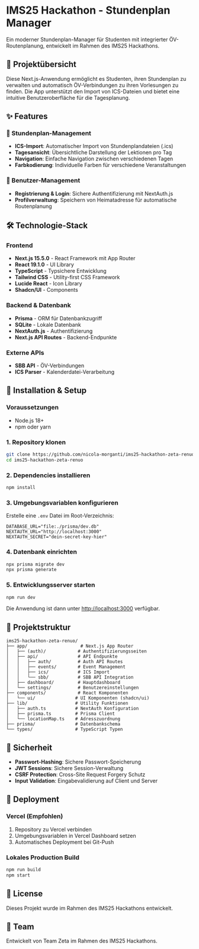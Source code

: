 # IMS25 Hackathon - Stundenplan Manager

Ein moderner Stundenplan-Manager für Studenten mit integrierter ÖV-Routenplanung, entwickelt im Rahmen des IMS25 Hackathons.

## 🎯 Projektübersicht

Diese Next.js-Anwendung ermöglicht es Studenten, ihren Stundenplan zu verwalten und automatisch ÖV-Verbindungen zu ihren Vorlesungen zu finden. Die App unterstützt den Import von ICS-Dateien und bietet eine intuitive Benutzeroberfläche für die Tagesplanung.

## ✨ Features

### 📅 Stundenplan-Management
- **ICS-Import**: Automatischer Import von Stundenplandateien (.ics)
- **Tagesansicht**: Übersichtliche Darstellung der Lektionen pro Tag
- **Navigation**: Einfache Navigation zwischen verschiedenen Tagen
- **Farbkodierung**: Individuelle Farben für verschiedene Veranstaltungen

### 👤 Benutzer-Management
- **Registrierung & Login**: Sichere Authentifizierung mit NextAuth.js
- **Profilverwaltung**: Speichern von Heimatadresse für automatische Routenplanung


## 🛠️ Technologie-Stack

### Frontend
- **Next.js 15.5.0** - React Framework mit App Router
- **React 19.1.0** - UI Library
- **TypeScript** - Typsichere Entwicklung
- **Tailwind CSS** - Utility-first CSS Framework
- **Lucide React** - Icon Library
- **Shadcn/UI** - Components

### Backend & Datenbank
- **Prisma** - ORM für Datenbankzugriff
- **SQLite** - Lokale Datenbank
- **NextAuth.js** - Authentifizierung
- **Next.js API Routes** - Backend-Endpunkte

### Externe APIs
- **SBB API** - ÖV-Verbindungen
- **ICS Parser** - Kalenderdatei-Verarbeitung

## 🚀 Installation & Setup

### Voraussetzungen
- Node.js 18+ 
- npm oder yarn

### 1. Repository klonen
```bash
git clone https://github.com/nicola-morganti/ims25-hackathon-zeta-renuo.git
cd ims25-hackathon-zeta-renuo
```

### 2. Dependencies installieren
```bash
npm install
```

### 3. Umgebungsvariablen konfigurieren
Erstelle eine `.env` Datei im Root-Verzeichnis:
```env
DATABASE_URL="file:./prisma/dev.db"
NEXTAUTH_URL="http://localhost:3000"
NEXTAUTH_SECRET="dein-secret-key-hier"
```

### 4. Datenbank einrichten
```bash
npx prisma migrate dev
npx prisma generate
```

### 5. Entwicklungsserver starten
```bash
npm run dev
```

Die Anwendung ist dann unter [http://localhost:3000](http://localhost:3000) verfügbar.

## 📁 Projektstruktur

```
ims25-hackathon-zeta-renuo/
├── app/                    # Next.js App Router
│   ├── (auth)/            # Authentifizierungsseiten
│   ├── api/               # API Endpunkte
│   │   ├── auth/          # Auth API Routes
│   │   ├── events/        # Event Management
│   │   ├── ics/           # ICS Import
│   │   └── sbb/           # SBB API Integration
│   ├── dashboard/         # Hauptdashboard
│   └── settings/          # Benutzereinstellungen
├── components/            # React Komponenten
│   └── ui/               # UI Komponenten (shadcn/ui)
├── lib/                  # Utility Funktionen
│   ├── auth.ts           # NextAuth Konfiguration
│   ├── prisma.ts         # Prisma Client
│   └── locationMap.ts    # Adresszuordnung
├── prisma/               # Datenbankschema
└── types/                # TypeScript Typen
```

## 🔐 Sicherheit

- **Passwort-Hashing**: Sichere Passwort-Speicherung
- **JWT Sessions**: Sichere Session-Verwaltung
- **CSRF Protection**: Cross-Site Request Forgery Schutz
- **Input Validation**: Eingabevalidierung auf Client und Server

## 🚀 Deployment

### Vercel (Empfohlen)
1. Repository zu Vercel verbinden
2. Umgebungsvariablen in Vercel Dashboard setzen
3. Automatisches Deployment bei Git-Push

### Lokales Production Build
```bash
npm run build
npm start
```

## 📝 License

Dieses Projekt wurde im Rahmen des IMS25 Hackathons entwickelt.

## 👥 Team

Entwickelt von Team Zeta im Rahmen des IMS25 Hackathons.

